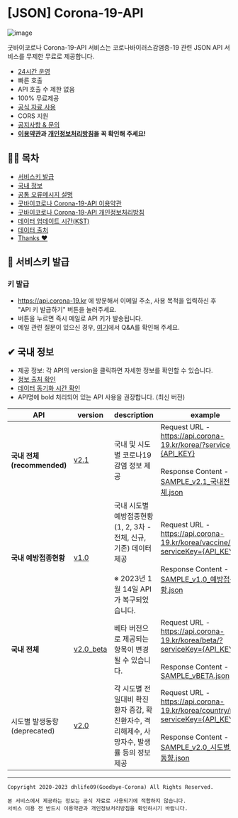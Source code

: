 # [JSON] Corona-19-API

![image](https://user-images.githubusercontent.com/22024308/108588118-dc1d5600-739a-11eb-9a11-a39739e38ae3.png)

굿바이코로나 Corona-19-API 서비스는 코로나바이러스감염증-19 관련 JSON API 서비스를 무제한 무료로 제공합니다.

- [24시간 운영](https://stats.uptimerobot.com/LvZ47hP5ZM)
- 빠른 호출
- API 호출 수 제한 없음
- 100% 무료제공
- [공식 자료 사용](https://github.com/dhlife09/Corona-19-API/blob/master/docs/source.md)
- CORS 지원
- [공지사항 & 문의](https://github.com/dhlife09/Corona-19-API/discussions)
- **[이용약관](https://github.com/dhlife09/Corona-19-API/blob/master/docs/terms.md)과 [개인정보처리방침](https://github.com/dhlife09/Corona-19-API/blob/master/docs/privacy.md)을 꼭 확인해 주세요!**


## 👨‍💻 목차
- [서비스키 발급](https://github.com/dhlife09/Corona-19-API/blob/master/README.md#-%EC%84%9C%EB%B9%84%EC%8A%A4%ED%82%A4-%EB%B0%9C%EA%B8%89)
- [국내 정보](https://github.com/dhlife09/Corona-19-API/blob/master/README.md#-%EA%B5%AD%EB%82%B4-%EC%A0%95%EB%B3%B4)
- [공통 오류메시지 설명](https://github.com/dhlife09/Corona-19-API/blob/master/docs/errorMessage.md)
- [굿바이코로나 Corona-19-API 이용약관](https://github.com/dhlife09/Corona-19-API/blob/master/docs/terms.md)
- [굿바이코로나 Corona-19-API 개인정보처리방침](https://github.com/dhlife09/Corona-19-API/blob/master/docs/privacy.md)
- [데이터 업데이트 시간(KST)](https://github.com/dhlife09/Corona-19-API/blob/master/docs/updateTime.md)
- [데이터 출처](https://github.com/dhlife09/Corona-19-API/blob/master/docs/source.md)
- [Thanks ❤️](https://github.com/dhlife09/Corona-19-API/blob/master/docs/thanks.md)

## 🔐 서비스키 발급
### 키 발급
- https://api.corona-19.kr 에 방문해서 이메일 주소, 사용 목적을 입력하신 후 "API 키 발급하기" 버튼을 눌러주세요. 
- 버튼을 누르면 즉시 메일로 API 키가 발송됩니다.
- 메일 관련 질문이 있으신 경우, [여기](https://github.com/dhlife09/Corona-19-API/blob/master/docs/QnA_email.md)에서 Q&A를 확인해 주세요.

## ✔ 국내 정보
 - 제공 정보: 각 API의 version을 클릭하면 자세한 정보를 확인할 수 있습니다.
 - [정보 출처 확인](https://github.com/dhlife09/Corona-19-API/blob/master/docs/source.md)
 - [데이터 동기화 시간 확인](https://github.com/dhlife09/Corona-19-API/blob/master/docs/updateTime.md)
 - API명에 bold 처리되어 있는 API 사용을 권장합니다. (최신 버전)

|API|version|description|example|
|--|---|---|--|
|**국내 전체(recommended)**|[v2.1](https://github.com/dhlife09/Corona-19-API/blob/master/API_DOC_v2.1_%EA%B5%AD%EB%82%B4%EC%A0%84%EC%B2%B4.md)|국내 및 시도별 코로나19 감염 정보 제공|Request URL - https://api.corona-19.kr/korea/?serviceKey={API_KEY}<br><br>Response Content - [SAMPLE_v2.1_국내전체.json](https://github.com/dhlife09/Corona-19-API/blob/master/sample/response/SAMPLE_v2.1_%EA%B5%AD%EB%82%B4%EC%A0%84%EC%B2%B4.json)|
|**국내 예방접종현황**|[v1.0](https://github.com/dhlife09/Corona-19-API/blob/master/API_DOC_1.0_%EC%98%88%EB%B0%A9%EC%A0%91%EC%A2%85%ED%98%84%ED%99%A9.md)|국내 시도별 예방접종현황(1, 2, 3차 - 전체, 신규, 기존) 데이터 제공<br><br>※ 2023년 1월 14일 API가 복구되었습니다.|Request URL - https://api.corona-19.kr/korea/vaccine/?serviceKey={API_KEY}<br><br>Response Content - [SAMPLE_v1.0_예방접종현황.json](https://github.com/dhlife09/Corona-19-API/blob/master/sample/response/SAMPLE_v1.0_%EC%98%88%EB%B0%A9%EC%A0%91%EC%A2%85%ED%98%84%ED%99%A9.json)|
|**국내 전체**|[v2.0_beta](https://github.com/dhlife09/Corona-19-API/blob/master/API_DOC_v2.1_%EA%B5%AD%EB%82%B4%EC%A0%84%EC%B2%B4.md)|베타 버전으로 제공되는 항목이 변경될 수 있습니다.|Request URL - https://api.corona-19.kr/korea/beta/?serviceKey={API_KEY}<br><br>Response Content - [SAMPLE_vBETA.json](https://github.com/dhlife09/Corona-19-API/blob/master/sample/response/SAMPLE_vBETA.json)|
|시도별 발생동향(deprecated)|[v2.0](https://github.com/dhlife09/Corona-19-API/blob/master/API_DOC_v2.0_%EC%8B%9C%EB%8F%84%EB%B3%84_%EB%B0%9C%EC%83%9D%EB%8F%99%ED%96%A5.md)|각 시도별 전일대비 확진환자 증감, 확진환자수, 격리해제수, 사망자수, 발생률 등의 정보 제공|Request URL - https://api.corona-19.kr/korea/country/new/?serviceKey={API_KEY}<br><br>Response Content - [SAMPLE_v2.0_시도별_발생동향.json](https://github.com/dhlife09/Corona-19-API/blob/master/sample/response/SAMPLE_v2.0_%EC%8B%9C%EB%8F%84%EB%B3%84_%EB%B0%9C%EC%83%9D%EB%8F%99%ED%96%A5.json)|


---
```
Copyright 2020-2023 dhlife09(Goodbye-Corona) All Rights Reserved.

본 서비스에서 제공하는 정보는 공식 자료로 사용되기에 적합하지 않습니다.
서비스 이용 전 반드시 이용약관과 개인정보처리방침을 확인하시기 바랍니다.
```
